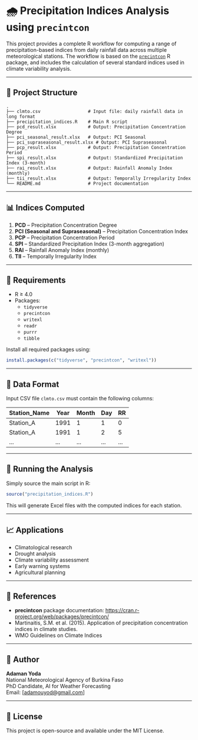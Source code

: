 # 🌧️ Precipitation Indices Analysis using `precintcon`

This project provides a complete R workflow for computing a range of precipitation-based indices from daily rainfall data across multiple meteorological stations. The workflow is based on the [`precintcon`](https://cran.r-project.org/web/packages/precintcon/index.html) R package, and includes the calculation of several standard indices used in climate variability analysis.

---

## 📂 Project Structure

```
.
├── clmto.csv                  # Input file: daily rainfall data in long format
├── precipitation_indices.R    # Main R script
├── pcd_result.xlsx            # Output: Precipitation Concentration Degree
├── pci_seasonal_result.xlsx   # Output: PCI Seasonal
├── pci_supraseasonal_result.xlsx # Output: PCI Supraseasonal
├── pcp_result.xlsx            # Output: Precipitation Concentration Period
├── spi_result.xlsx            # Output: Standardized Precipitation Index (3-month)
├── rai_result.xlsx            # Output: Rainfall Anomaly Index (monthly)
├── tii_result.xlsx            # Output: Temporally Irregularity Index
└── README.md                  # Project documentation
```

---

## 📊 Indices Computed

1. **PCD** – Precipitation Concentration Degree  
2. **PCI (Seasonal and Supraseasonal)** – Precipitation Concentration Index  
3. **PCP** – Precipitation Concentration Period  
4. **SPI** – Standardized Precipitation Index (3-month aggregation)  
5. **RAI** – Rainfall Anomaly Index (monthly)  
6. **TII** – Temporally Irregularity Index  

---

## 🧪 Requirements

- R ≥ 4.0
- Packages:
  - `tidyverse`
  - `precintcon`
  - `writexl`
  - `readr`
  - `purrr`
  - `tibble`

Install all required packages using:

```r
install.packages(c("tidyverse", "precintcon", "writexl"))
```

---

## 🧬 Data Format

Input CSV file `clmto.csv` must contain the following columns:

| Station_Name | Year | Month | Day | RR |
|--------------|------|-------|-----|----|
| Station_A    | 1991 | 1     | 1   | 0  |
| Station_A    | 1991 | 1     | 2   | 5  |
| ...          | ...  | ...   | ... | ... |

---

## 🚀 Running the Analysis

Simply source the main script in R:

```r
source("precipitation_indices.R")
```

This will generate Excel files with the computed indices for each station.

---

## 📈 Applications

- Climatological research
- Drought analysis
- Climate variability assessment
- Early warning systems
- Agricultural planning

---

## 📘 References

- **precintcon** package documentation: https://cran.r-project.org/web/packages/precintcon/
- Martinaitis, S.M. et al. (2015). Application of precipitation concentration indices in climate studies.
- WMO Guidelines on Climate Indices

---

## 👤 Author

**Adaman Yoda**  
National Meteorological Agency of Burkina Faso  
PhD Candidate, AI for Weather Forecasting  
Email: [adamouyod@gmail.com]

---

## 📄 License

This project is open-source and available under the MIT License.
